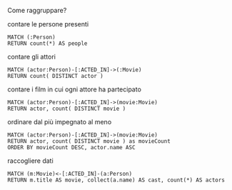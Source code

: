 Come raggruppare?

contare le persone presenti

    MATCH (:Person)
    RETURN count(*) AS people

contare gli attori

    MATCH (actor:Person)-[:ACTED_IN]->(:Movie)
    RETURN count( DISTINCT actor )

contare i film in cui ogni attore ha partecipato

    MATCH (actor:Person)-[:ACTED_IN]->(movie:Movie)
    RETURN actor, count( DISTINCT movie )   

ordinare dal più impegnato al meno

    MATCH (actor:Person)-[:ACTED_IN]->(movie:Movie)
    RETURN actor, count( DISTINCT movie ) as movieCount  
    ORDER BY movieCount DESC, actor.name ASC

raccogliere dati

    MATCH (m:Movie)<-[:ACTED_IN]-(a:Person)
    RETURN m.title AS movie, collect(a.name) AS cast, count(*) AS actors
